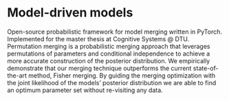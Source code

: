 # Model-driven models

Open-source probabilistic framework for model merging written in PyTorch. Implemented for the master thesis at Cognitive Systems @ DTU. Permutation merging is a probabilistic merging approach that leverages permutations of parameters and conditional independence to achieve a more accurate construction of the posterior distribution. We empirically demonstrate that our merging technique outperforms the current state-of-the-art method, Fisher merging. By guiding the merging optimization with the joint likelihood of the models’ posterior distribution we are able to find an optimum parameter set without re-visiting any data.
